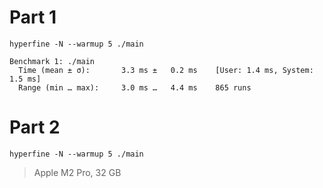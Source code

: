 # Part 1
```
hyperfine -N --warmup 5 ./main

Benchmark 1: ./main
  Time (mean ± σ):       3.3 ms ±   0.2 ms    [User: 1.4 ms, System: 1.5 ms]
  Range (min … max):     3.0 ms …   4.4 ms    865 runs
```

# Part 2
```
hyperfine -N --warmup 5 ./main

```

> Apple M2 Pro, 32 GB
